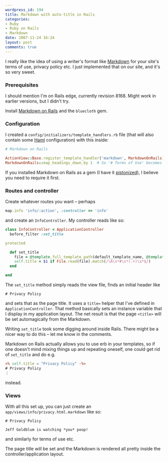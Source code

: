 ```yaml
---
wordpress_id: 194
title: Markdown with auto-title in Rails
categories:
- Ruby
- Ruby on Rails
- Markdown
date: 2007-11-24 16:24
layout: post
comments: true
---
```

I really like the idea of using a writer's format like <a href="http://daringfireball.net/projects/markdown/">Markdown</a> for your site's terms of use, privacy policy etc. I just implemented that on our site, and it's so very sweet.

<!--more-->

<h3>Prerequisites</h3>

I should mention I'm on Rails edge, currently revision 8168. Might work in earlier versions, but I didn't try.

Install <a href="http://blog.rubygreenblue.com/project/markdown_on_rails">Markdown on Rails</a> and the <code>bluecloth</code> gem.

<h3>Configuration</h3>

I created a <code>config/initializers/template_handlers.rb</code> file (that will also contain some <a href="http://haml.hamptoncatlin.com/">Haml</a> configuration) with this inside:

``` ruby
# Markdown on Rails

ActionView::Base.register_template_handler('markdown', MarkdownOnRails)
MarkdownOnRails::map_headings_down_by 1  # So '# Terms of Use' becomes a <h2> etc
```
If you installed Markdown on Rails as a gem (I have it <a href="http://piston.rubyforge.org/">pistonized</a>), I believe you need to require it first.

<h3>Routes and controller</h3>

Create whatever routes you want – perhaps

``` ruby
map.info 'info/:action', :controller => 'info'
```
and create an <code>InfoController</code>. My controller reads like so:

``` ruby
class InfoController < ApplicationController
  before_filter :set_title

protected

  def set_title
    file = @template.full_template_path(default_template_name, @template.pick_template_extension(default_template_name))
    self.title = $1 if File.read(file).match(/\A\s*#\s*(.+)\s*$/)
  end

end
```

The <code>set_title</code> method simply reads the view file, finds an initial header like

``` text
# Privacy Policy
```
and sets that as the page title. It uses a <code>title=</code> helper that I've defined in <code>ApplicationController</code>. That method basically sets an instance variable that I display in my application layout. The net result is that the page <code>&lt;title&gt;</code> will be set automagically from the Markdown.

Writing <code>set_title</code> took some digging around inside Rails. There might be a nicer way to do this – let me know in the comments.

Markdown on Rails actually allows you to use erb in your templates, so if one doesn't mind mixing things up and repeating oneself, one could get rid of <code>set_title</code> and do e.g.

``` rhtml
<% self.title = "Privacy Policy" -%>
# Privacy Policy
⋮
```
instead.

<h3>Views</h3>

With all this set up, you can just create an <code>app/views/info/privacy.html.markdown</code> like so:

``` text
# Privacy Policy

Jeff Goldblum is watching *you* poop!
```
and similarly for terms of use etc.

The page title will be set and the Markdown is rendered all pretty inside the controller/application layout.
